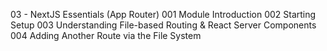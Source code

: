03 - NextJS Essentials (App Router)
001 Module Introduction
002 Starting Setup
003 Understanding File-based Routing & React Server Components
004 Adding Another Route via the File System